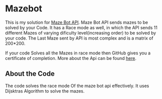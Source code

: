 # Mazebot
This is my solution for [Maze Bot API]( https://github.com/noops-challenge/mazebot/blob/master/API.md). Maze Bot API sends mazes to be solved by your Code. It has a Race mode as well, in which the API sends 11 different Mazes of varying dificulty level(increasing order) to be solved by your code. The Last Maze sent by API is most complex and is a matrix of 200*200.

If your code Solves all the Mazes in race mode then GitHub gives you a certificate of completion. More about the Api can be found [here]( https://github.com/noops-challenge/mazebot/blob/master/API.md).

## About the Code
The code solves the race mode Of the maze bot api effectively. It uses Dijsktras Algorithm to solve the mazes.



